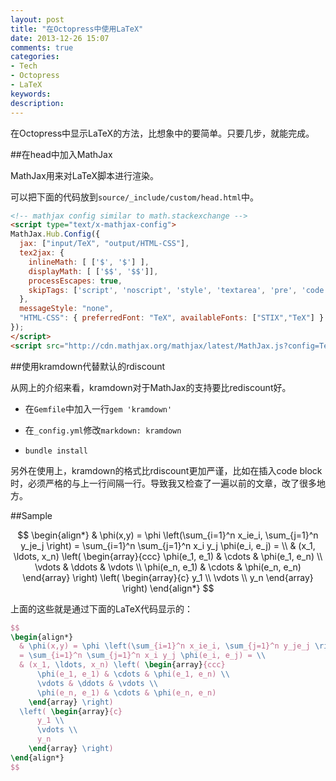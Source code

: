 ```yaml
---
layout: post
title: "在Octopress中使用LaTeX"
date: 2013-12-26 15:07
comments: true
categories: 
- Tech
- Octopress
- LaTeX
keywords: 
description: 
---
```

在Octopress中显示LaTeX的方法，比想象中的要简单。只要几步，就能完成。

##在head中加入MathJax

MathJax用来对LaTeX脚本进行渲染。

可以把下面的代码放到`source/_include/custom/head.html`中。

``` html
<!-- mathjax config similar to math.stackexchange -->
<script type="text/x-mathjax-config">
MathJax.Hub.Config({
  jax: ["input/TeX", "output/HTML-CSS"],
  tex2jax: {
    inlineMath: [ ['$', '$'] ],
    displayMath: [ ['$$', '$$']],
    processEscapes: true,
    skipTags: ['script', 'noscript', 'style', 'textarea', 'pre', 'code']
  },
  messageStyle: "none",
  "HTML-CSS": { preferredFont: "TeX", availableFonts: ["STIX","TeX"] }
});
</script>
<script src="http://cdn.mathjax.org/mathjax/latest/MathJax.js?config=TeX-AMS_HTML" type="text/javascript"></script>
```

##使用kramdown代替默认的rdiscount

从网上的介绍来看，kramdown对于MathJax的支持要比rediscount好。

+ 在`Gemfile`中加入一行`gem 'kramdown'`

+ 在`_config.yml`修改`markdown: kramdown`

+ `bundle install`

另外在使用上，kramdown的格式比rdiscount更加严谨，比如在插入code block时，必须严格的与上一行间隔一行。导致我又检查了一遍以前的文章，改了很多地方。

##Sample

$$
\begin{align*}
  & \phi(x,y) = \phi \left(\sum_{i=1}^n x_ie_i, \sum_{j=1}^n y_je_j \right)
  = \sum_{i=1}^n \sum_{j=1}^n x_i y_j \phi(e_i, e_j) = \\
  & (x_1, \ldots, x_n) \left( \begin{array}{ccc}
      \phi(e_1, e_1) & \cdots & \phi(e_1, e_n) \\
      \vdots & \ddots & \vdots \\
      \phi(e_n, e_1) & \cdots & \phi(e_n, e_n)
    \end{array} \right)
  \left( \begin{array}{c}
      y_1 \\
      \vdots \\
      y_n
    \end{array} \right)
\end{align*}
$$

上面的这些就是通过下面的LaTeX代码显示的：

``` latex
$$
\begin{align*}
  & \phi(x,y) = \phi \left(\sum_{i=1}^n x_ie_i, \sum_{j=1}^n y_je_j \right)
  = \sum_{i=1}^n \sum_{j=1}^n x_i y_j \phi(e_i, e_j) = \\
  & (x_1, \ldots, x_n) \left( \begin{array}{ccc}
      \phi(e_1, e_1) & \cdots & \phi(e_1, e_n) \\
      \vdots & \ddots & \vdots \\
      \phi(e_n, e_1) & \cdots & \phi(e_n, e_n)
    \end{array} \right)
  \left( \begin{array}{c}
      y_1 \\
      \vdots \\
      y_n
    \end{array} \right)
\end{align*}
$$
```